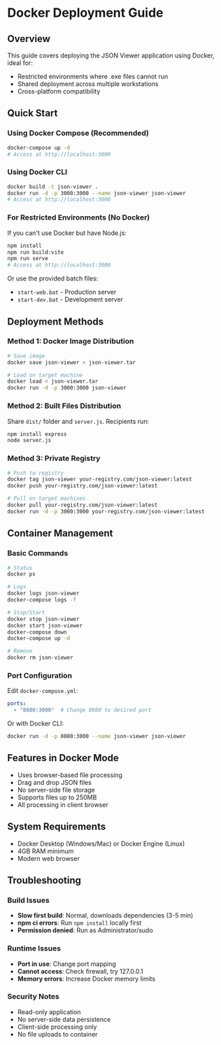 # Docker Deployment Guide

## Overview
This guide covers deploying the JSON Viewer application using Docker, ideal for:
- Restricted environments where .exe files cannot run
- Shared deployment across multiple workstations
- Cross-platform compatibility

## Quick Start

### Using Docker Compose (Recommended)
```bash
docker-compose up -d
# Access at http://localhost:3000
```

### Using Docker CLI
```bash
docker build -t json-viewer .
docker run -d -p 3000:3000 --name json-viewer json-viewer
# Access at http://localhost:3000
```

### For Restricted Environments (No Docker)
If you can't use Docker but have Node.js:
```bash
npm install
npm run build:vite
npm run serve
# Access at http://localhost:3000
```

Or use the provided batch files:
- `start-web.bat` - Production server
- `start-dev.bat` - Development server

## Deployment Methods

### Method 1: Docker Image Distribution
```bash
# Save image
docker save json-viewer > json-viewer.tar

# Load on target machine
docker load < json-viewer.tar
docker run -d -p 3000:3000 json-viewer
```

### Method 2: Built Files Distribution
Share `dist/` folder and `server.js`. Recipients run:
```bash
npm install express
node server.js
```

### Method 3: Private Registry
```bash
# Push to registry
docker tag json-viewer your-registry.com/json-viewer:latest
docker push your-registry.com/json-viewer:latest

# Pull on target machines
docker pull your-registry.com/json-viewer:latest
docker run -d -p 3000:3000 your-registry.com/json-viewer:latest
```

## Container Management

### Basic Commands
```bash
# Status
docker ps

# Logs
docker logs json-viewer
docker-compose logs -f

# Stop/Start
docker stop json-viewer
docker start json-viewer
docker-compose down
docker-compose up -d

# Remove
docker rm json-viewer
```

### Port Configuration
Edit `docker-compose.yml`:
```yaml
ports:
  - "8080:3000"  # Change 8080 to desired port
```

Or with Docker CLI:
```bash
docker run -d -p 8080:3000 --name json-viewer json-viewer
```

## Features in Docker Mode
- Uses browser-based file processing
- Drag and drop JSON files
- No server-side file storage
- Supports files up to 250MB
- All processing in client browser

## System Requirements
- Docker Desktop (Windows/Mac) or Docker Engine (Linux)
- 4GB RAM minimum
- Modern web browser

## Troubleshooting

### Build Issues
- **Slow first build**: Normal, downloads dependencies (3-5 min)
- **npm ci errors**: Run `npm install` locally first
- **Permission denied**: Run as Administrator/sudo

### Runtime Issues
- **Port in use**: Change port mapping
- **Cannot access**: Check firewall, try 127.0.0.1
- **Memory errors**: Increase Docker memory limits

### Security Notes
- Read-only application
- No server-side data persistence
- Client-side processing only
- No file uploads to container